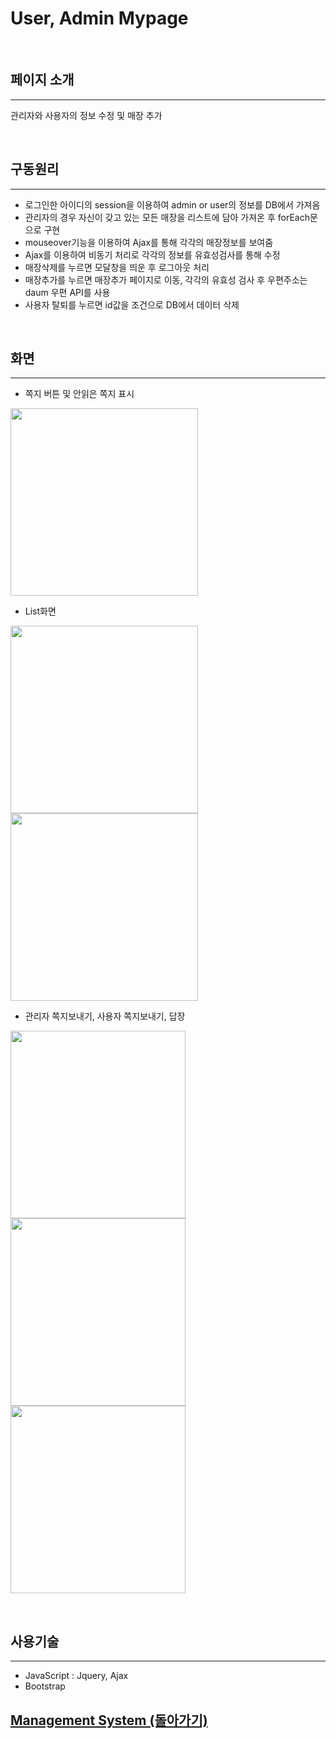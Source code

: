 # User, Admin Mypage

<br>

## 페이지 소개

<hr>

관리자와 사용자의 정보 수정 및 매장 추가

<br>

## 구동원리

<hr>
 
 - 로그인한 아이디의 session을 이용하여 admin or user의 정보를 DB에서 가져옴
 - 관리자의 경우 자신이 갖고 있는 모든 매장을 리스트에 담아 가져온 후 forEach문으로 구현
 - mouseover기능을 이용하여 Ajax를 통해 각각의 매장정보를 보여줌
 - Ajax를 이용하여 비동기 처리로 각각의 정보를 유효성검사를 통해 수정
 - 매장삭제를 누르면 모달창을 띄운 후 로그아웃 처리
 - 매장추가를 누르면 매장추가 페이지로 이동, 각각의 유효성 검사 후 우편주소는 daum 우편 API를 사용
 - 사용자 탈퇴를 누르면 id값을 조건으로 DB에서 데이터 삭제
 
<br>
 
## 화면

<hr>

 - 쪽지 버튼 및 안읽은 쪽지 표시
 
 
<img width = "300px" height = "300px" src = "https://user-images.githubusercontent.com/42988982/49742037-0d8a3980-fcdb-11e8-9052-ddfb4c6fe477.PNG">


 - List화면
 
 
<img width = "300px" height = "300px" src = "https://user-images.githubusercontent.com/42988982/49741980-f64b4c00-fcda-11e8-9f63-03a5e870b870.PNG"> <img width = "300px" height = "300px" src = "https://user-images.githubusercontent.com/42988982/49742043-111dc080-fcdb-11e8-8ab7-f8c5afd3818c.PNG">
 
 
 - 관리자 쪽지보내기, 사용자 쪽지보내기, 답장
 
 
<img width = "280px" height = "300px" src = "https://user-images.githubusercontent.com/42988982/49742048-124eed80-fcdb-11e8-957a-2ce22b79cefe.png"> <img width = "280px" height = "300px" src = "https://user-images.githubusercontent.com/42988982/49742002-ffd4b400-fcda-11e8-941a-b608059ac106.PNG"> <img width = "280px" height = "300px" src = "https://user-images.githubusercontent.com/42988982/49742050-12e78400-fcdb-11e8-9248-4a931ea77089.PNG">

<br>

## 사용기술

<hr>

 - JavaScript : Jquery, Ajax
 - Bootstrap

## [Management System (돌아가기)](../README.md) <br>


